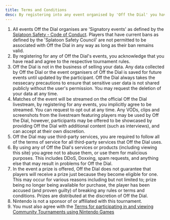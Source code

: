 ```yaml
---
title: Terms and Conditions
desc: By registering into any event organised by 'Off the Dial' you have read and agreed to the following conditions below.
---
```


1. All events Off the Dial organises are 'Signatory events' as defined by the [Splatoon Safety - Code of Conduct](https://docs.google.com/document/d/1-6qlRDNnNSId2U1vve1x9CisJKybtFka69TURVW8qqA/edit?usp=sharing). Players that have current bans as defined by the 'Splatoon Safety Council' are not permitted to be associated with Off the Dial in any way as long as their ban remains valid.
1. By registering for any of Off the Dial's events, you acknowledge that you have read and agree to the respective tournament rules.
1. Off the Dial is not in the business of selling your data. Any data collected by Off the Dial or the event organisers of Off the Dial is saved for future events until updated by the participant. Off the Dial always takes the nessecary precautions to ensure that sensitive user data is not shared publicly without the user's permission. You may request the deletion of your data at any time.
1. Matches of the event will be streamed on the official Off the Dial livestream, by registering for any events, you implicitly agree to be streamed. You can request to opt out at any time. Any VODs, clips and screenshots from the livestream featuring players may be used by Off the Dial, however, participants may be offered to be showcased by providing Off the Dial with additional content (such as interviews), and can accept at their own discretion.
1. Off the Dial may use third-party services, you are required to follow all of the terms of service for all third-party services that Off the Dial uses.
1. By using any of Off the Dial's services or products (including viewing this site) you agree not to abuse them, or use them for malicious purposes. This includes DDoS, Doxxing, spam requests, and anything else that may result in problems for Off the Dial.
1. In the event a prize is offered, Off the Dial does not guarantee that players will receive a prize just because they become eligible for one. This may occur for various reasons including but not limited to; prize being no longer being available for purchase, the player has been accused (and proven guilty) of breaking any rules or terms and conditions. Prizes are distributed at the discretion of Off the Dial.
1. Nintendo is not a sponsor of or affiliated with this tournament.
1. You must also agree with the [Terms for participating in and viewing Community Tournaments using Nintendo Games](https://en-americas-support.nintendo.com/app/answers/detail/a_id/63454)
